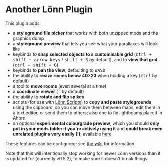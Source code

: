 # Another Lönn Plugin

This plugin adds:
- a **styleground file picker** that works with both unzipped mods and the graphics dump
- a **styleground preview** that lets you see what your parallaxes will look like
- keybinds to **snap selected objects to a customisable grid** (<kbd>ctrl + shift + arrow keys</kbd> / <kbd>shift + S</kbd> by default), and to **view that grid** (<kbd>ctrl + shift + G</kbd>)
- keybinds to **pan the view**, defaulting to <kbd>W</kbd><kbd>A</kbd><kbd>S</kbd><kbd>D</kbd>
- the ability to **resize rooms below 40×23** when holding a key (<kbd>ctrl</kbd> by default)
- a tool to **move rooms** (even several at a time)
- a **coordinate viewer** (<kbd>`</kbd> by default)
- the ability to **rotate and flip spikes**
- scripts (for use with [Lönn Scripts](https://gamebanana.com/tools/8050)) to **copy and paste stylegrounds** using the clipboard, so you can move them between maps, edit them in a text editor, or send them to others; also one to fix lightbeams placed in Ahorn
- an optional **experimental colourgrade preview**, which you should **only put in your mods folder if you're actively using it** and **could break even unrelated plugins very easily (!)**, available [here](https://github.com/microlith57/AnotherLoennPlugin/releases/tag/colorgrading-v1.0.0)

These features can be configured; see [the wiki](https://github.com/microlith57/AnotherLoennPlugin/wiki) for information.

Note that this will intentionally stop working for newer Lönn versions than it is updated for (currently v0.5.2), to make sure it doesn't break things.
